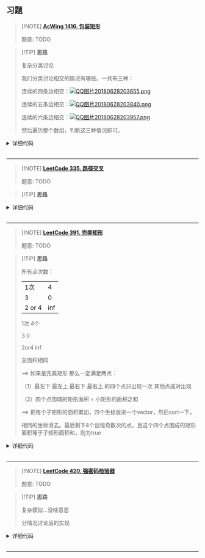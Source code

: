 ## 习题

> [!NOTE] **[AcWing 1416. 包装矩形](https://www.acwing.com/problem/content/1418/)**
> 
> 题意: TODO

> [!TIP] **思路**
>
> 复杂分类讨论
>
> 我们分类讨论相交的情况有哪些。一共有三种：
>
> 连续的四条边相交：[![QQ图片20180628203655.png](https://camo.githubusercontent.com/5405978e0e0ab8b6bd68a103493561abb0b50a4f105def1458c05c0ba2690ee2/68747470733a2f2f7777772e616377696e672e636f6d2f6d656469612f61727469636c652f696d6167652f323031382f30362f32382f315f303933343038313237612d515125453525394225424525453725383925383732303138303632383230333635352e706e67)](https://camo.githubusercontent.com/5405978e0e0ab8b6bd68a103493561abb0b50a4f105def1458c05c0ba2690ee2/68747470733a2f2f7777772e616377696e672e636f6d2f6d656469612f61727469636c652f696d6167652f323031382f30362f32382f315f303933343038313237612d515125453525394225424525453725383925383732303138303632383230333635352e706e67)
>
> 连续的五条边相交：[![QQ图片20180628203840.png](https://camo.githubusercontent.com/50cdd44527f26c43314bd62d6b80be6e9389498a418926e1d4cf1de1910f8d87/68747470733a2f2f7777772e616377696e672e636f6d2f6d656469612f61727469636c652f696d6167652f323031382f30362f32382f315f333566326431663837612d515125453525394225424525453725383925383732303138303632383230333834302e706e67)](https://camo.githubusercontent.com/50cdd44527f26c43314bd62d6b80be6e9389498a418926e1d4cf1de1910f8d87/68747470733a2f2f7777772e616377696e672e636f6d2f6d656469612f61727469636c652f696d6167652f323031382f30362f32382f315f333566326431663837612d515125453525394225424525453725383925383732303138303632383230333834302e706e67)
>
> 连续的六条边相交：[![QQ图片20180628203957.png](https://camo.githubusercontent.com/9f7c299ccc9d45556b61f1559726b26793b07db7fec004e889ede44ba95cfc66/68747470733a2f2f7777772e616377696e672e636f6d2f6d656469612f61727469636c652f696d6167652f323031382f30362f32382f315f363433353638666137612d515125453525394225424525453725383925383732303138303632383230333935372e706e67)](https://camo.githubusercontent.com/9f7c299ccc9d45556b61f1559726b26793b07db7fec004e889ede44ba95cfc66/68747470733a2f2f7777772e616377696e672e636f6d2f6d656469612f61727469636c652f696d6167652f323031382f30362f32382f315f363433353638666137612d515125453525394225424525453725383925383732303138303632383230333935372e706e67)
>
> 然后遍历整个数组，判断这三种情况即可。

<details>
<summary>详细代码</summary>
<!-- tabs:start -->

##### **C++**

```cpp
#include <bits/stdc++.h>
using namespace std;

using PII = pair<int, int>;
#define x first
#define y second

const int N = 4;

PII rt[N];
int p[N] = {0, 1, 2, 3};
vector<PII> ans;

// 宽 高
void update(int a, int b) {
    if (a > b) swap(a, b);
    if (ans.empty() || a * b < ans[0].x * ans[0].y) ans = {{a, b}};
    else if (a * b == ans[0].x * ans[0].y) ans.push_back({a, b});
}

void work() {
    auto a = rt[p[0]], b = rt[p[1]], c = rt[p[2]], d = rt[p[3]];
    update(a.x + b.x + c.x + d.x, max(a.y, max(b.y, max(c.y, d.y))));
    update(max(a.x + b.x + c.x, d.x), d.y + max(a.y, max(b.y, c.y)));
    update(max(a.x + b.x, d.x) + c.x, max(max(a.y, b.y) + d.y, c.y));
    update(a.x + d.x + max(b.x, c.x), max(a.y, max(d.y, b.y + c.y)));
    update(max(a.x, d.x) + b.x + c.x, max(b.y, max(c.y, a.y + d.y)));
    if (b.x >= a.x && c.y >= b.y) {
        // 最后一种情况 最右侧底部的方块u较矮
        if (c.y < a.y + b.y) {
            if (d.x + a.x <= b.x + c.x)
                update(b.x + c.x, max(a.y + b.y, c.y + d.y));
        } else update(max(d.x, b.x + c.x), c.y + d.y);
    }
}

int main() {
    for (int i = 0; i < 4; ++ i ) cin >> rt[i].x >> rt[i].y;
    
    // 4 * 3 * 2 * 1 = 24 全排列
    for (int i = 0; i < 24; ++ i ) {
        // 每个矩形是否翻转
        for (int j = 0; j < 16; ++ j ) {
            for (int k = 0; k < 4; ++ k )
                if (j >> k & 1)
                    swap(rt[p[k]].x, rt[p[k]].y);
            work();
            for (int k = 0; k < 4; ++ k )
                if (j >> k & 1)
                    swap(rt[p[k]].x, rt[p[k]].y);
        }
        next_permutation(p, p + 4);
    }
    
    sort(ans.begin(), ans.end());
    ans.erase(unique(ans.begin(), ans.end()), ans.end());
    
    cout << ans[0].x * ans[0].y << endl;
    for (auto & a : ans) cout << a.x << ' ' << a.y << endl;
    
    return 0;
}
```

##### **Python**

```python

```

<!-- tabs:end -->
</details>

<br>

* * *

> [!NOTE] **[LeetCode 335. 路径交叉](https://leetcode-cn.com/problems/self-crossing/)**
> 
> 题意: TODO

> [!TIP] **思路**
> 
> 

<details>
<summary>详细代码</summary>
<!-- tabs:start -->

##### **C++**

```cpp
class Solution {
public:
    bool isSelfCrossing(vector<int>& x) {
        int n = x.size();
        if (n <= 3) return false;
        for (int i = 3; i < n; i ++ ) {
            if (x[i - 1] <= x[i - 3] && x[i] >= x[i - 2]) return true;
            if (i >= 4 && x[i - 3] == x[i - 1] && x[i] + x[i - 4] >= x[i - 2]) return true;
            if (i >= 5 && x[i - 3] >= x[i - 1] && x[i - 1] + x[i - 5] >= x[i - 3] && x[i - 2] >= x[i - 4] && x[i - 4] + x[i] >= x[i - 2])
                return true;
        }
        return false;
    }
};
```

##### **Python**

```python

```

<!-- tabs:end -->
</details>

<br>

* * *

> [!NOTE] **[LeetCode 391. 完美矩形](https://leetcode-cn.com/problems/perfect-rectangle/)**
> 
> 题意: TODO

> [!TIP] **思路**
>
> 所有点次数：
>
> |        |      |
> | ------ | ---- |
> | 1次    | 4    |
> | 3      | 0    |
> | 2 or 4 | inf  |
>
> 1次 4个
>
> 3   0
>
> 2or4 inf
>
> 总面积相同
>
> ==> 如果是完美矩形 那么一定满足两点：
>
> （1）最左下 最左上 最右下 最右上 的四个点只出现一次 其他点成对出现 
>
> （2）四个点围城的矩形面积 = 小矩形的面积之和
>
> ==> 把每个子矩形的面积累加，四个坐标放进一个vector，然后sort一下，
>
> 相同的坐标消去。最后剩下4个出现奇数次的点，且这个四个点围成的矩形面积等于子矩形面积和，则为true


<details>
<summary>详细代码</summary>
<!-- tabs:start -->

##### **C++**

```cpp
class Solution {
public:
    bool isRectangleCover(vector<vector<int>>& rectangles) {
        map<pair<int, int>, int> cnt;
        typedef long long LL;
        LL sum = 0;
        for (auto x : rectangles) {
            LL x1 = x[0], y1 = x[1], x2 = x[2], y2 = x[3];
            ++ cnt[{x1, y1}], ++ cnt[{x1, y2}];
            ++ cnt[{x2, y1}], ++ cnt[{x2, y2}];
            sum += (x2 - x1) * (y2 - y1);
        }
        vector<vector<int>> res;
        for (auto & [k, v] : cnt)
            if (v == 1) res.push_back({k.first, k.second});
            else if (v == 3) return false;
            else if (v > 4) return false;
        if (res.size() != 4) return false;
        sort(res.begin(), res.end());
        return sum == (LL)(res[3][0] - res[0][0]) * (res[3][1] - res[0][1]);
    }
};
```

##### **Python**

```python

```

<!-- tabs:end -->
</details>

<br>

* * *

> [!NOTE] **[LeetCode 420. 强密码检验器](https://leetcode-cn.com/problems/strong-password-checker/)**
> 
> 题意: TODO

> [!TIP] **思路**
> 
> 复杂模拟...没啥意思
> 
> 分情况讨论后的实现

<details>
<summary>详细代码</summary>
<!-- tabs:start -->

##### **C++**

```cpp
class Solution {
public:
    int strongPasswordChecker(string s) {
        int a = 0, b = 0, c = 0, n = s.size(), k = 0;
        for (auto x: s) {
            if (x >= '0' && x <= '9') a = 1;
            else if (x >= 'a' && x <= 'z') b = 1;
            else if (x >= 'A' && x <= 'Z') c = 1;
        }
        k = a + b + c;
        if (n < 6) return max(6 - n, 3 - k);
        else {
            int p = 0;
            int d[3] = {0};
            // 1. 不能连续出现三次 否则必然需要每3个改一次
            //  推导知修改的步数最小 也即修改是最优操作
            //  插入: (k-1)/2 删除: k-2 修改: k/3
            for (int i = 0; i < s.size(); i ++ ) {
                int j = i;
                while (j < s.size() && s[j] == s[i]) j ++ ;
                // 1.1 取值
                int t = j - i;
                p += t / 3;
                // 1.2 所有长度大于等与3的连续段
                // 因为显然有 t/3 是向下取整
                // 故优先把余0的干掉,其次余1的,再次余2的
                if (t >= 3) d[t % 3] ++ ;
                // 更新 i
                i = j - 1;
            }
            if (n <= 20) return max(p, 3 - k);

            // 2. 还需要删
            //  则此时希望尽可能的用删除来覆盖1.1中的修改操作
            int del = n - 20, res = del;
            if (d[0] && del > 0) {
                // 删1个，同时使p减少相同数量
                int t = min(d[0], del);
                del -= t;
                p -= t;
            }
            if (d[1] && del > 0) {
                // 删2个，同时使p减少一半数量
                int t = min(d[1] * 2, del);
                del -= t;
                p -= t / 2;
            }
            if (p && del > 0) {
                // 特殊
                // 删3个
                int t = min(p * 3, del);
                p -= t / 3;
            }
            return res + max(p, 3 - k);
        }
    }
};
```

##### **Python**

```python

```

<!-- tabs:end -->
</details>

<br>

* * *